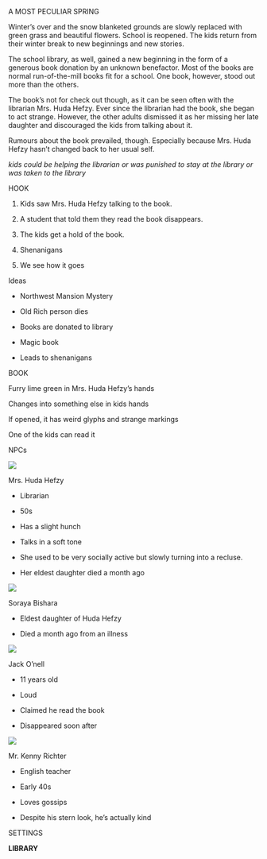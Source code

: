 A MOST PECULIAR SPRING

Winter’s over and the snow blanketed grounds are slowly replaced with green grass and beautiful flowers. School is reopened. The kids return from their winter break to new beginnings and new stories.

The school library, as well, gained a new beginning in the form of a generous book donation by an unknown benefactor. Most of the books are normal run-of-the-mill books fit for a school. One book, however, stood out more than the others.

The book’s not for check out though, as it can be seen often with the librarian Mrs. Huda Hefzy. Ever since the librarian had the book, she began to act strange. However, the other adults dismissed it as her missing her late daughter and discouraged the kids from talking about it.

Rumours about the book prevailed, though. Especially because Mrs. Huda Hefzy hasn’t changed back to her usual self. 

*kids could be helping the librarian or was punished to stay at the library or was taken to the library*

HOOK
1. Kids saw Mrs. Huda Hefzy talking to the book.
    
2. A student that told them they read the book disappears. 
    
3. The kids get a hold of the book.
    
4. Shenanigans
    
5. We see how it goes
      
  
Ideas 

- Northwest Mansion Mystery
    

- Old Rich person dies
    
- Books are donated to library
    
- Magic book
    
- Leads to shenanigans
    

BOOK

Furry lime green in Mrs. Huda Hefzy’s hands

Changes into something else in kids hands

If opened, it has weird glyphs and strange markings

One of the kids can read it


NPCs


![](https://lh7-us.googleusercontent.com/CtIHbAMFEtt3gn2exes1v8bb9kx0JaryHOOSE9aLpt2IsTsynCerJUEME4LnQJXwjz0FtmEgMCoRZwARbXoDd_7JPdS36iZef49o5wIeOMl8fIKBsNmFySsyAHvOPhp0sGGpx46KwKDq7aImxkBL9w)

  

Mrs. Huda Hefzy

- Librarian
    
- 50s
    
- Has a slight hunch
    
- Talks in a soft tone
    
- She used to be very socially active but slowly turning into a recluse.
    
- Her eldest daughter died a month ago
      

![](https://lh7-us.googleusercontent.com/unYGsyxfNZfAKJs7H2K7FtMOchcER31Y_MEX9s_nxCnM8J05tcUm4UyzaL3WoMw1-r1pRnNvKcXmC7FMZ6J0Xpbr_SZFfdnyJq9pP0f2BkMziIPd029aiP1InZQvyTmE6cBmYqEpsPFp7Uum6ou2SA)

Soraya Bishara

- Eldest daughter of Huda Hefzy
    
- Died a month ago from an illness
    

![](https://lh7-us.googleusercontent.com/igX-HkARZ7gUj3EeMz4RBPJV6uoJUzOhKqFUK91ferSezAnch26fYqdlJtwi7Y_l6jPeRorGtbN41AmU1lcZLP80UXtbWNwPK_bj0_U_XojAChELT6CWtL9sGQWaG_iE9OAOdXFkhoyJWQsHYwC9fQ)

Jack O’nell

- 11 years old
    
- Loud
    
- Claimed he read the book
    
- Disappeared soon after
    


![](https://lh7-us.googleusercontent.com/Sp7-tKtoBBLH1ecxdY5YH1uqcgucnbot1Bc-sLZM0BlVlZ_uS9QJMJOcHhzOCLwsUqz49j2UPbIRZ9cysM1f2sDkLv4QYOhviLUnaue2gsrey8nHKqxQncG-V1UGxByQ2U6aPHKzBt07Ylufwg8wNw)

Mr. Kenny Richter

- English teacher
    
- Early 40s
    
- Loves gossips
    
- Despite his stern look, he’s actually kind
    

SETTINGS

**LIBRARY**